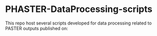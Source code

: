 # PHASTER-DataProcessing-scripts
This repo host several scripts developed for data processing related to PASTER outputs published on: 
